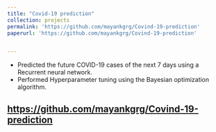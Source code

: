 ```yaml
---
title: "Covid-19 prediction"
collection: projects
permalink: 'https://github.com/mayankgrg/Covind-19-prediction'
paperurl: 'https://github.com/mayankgrg/Covind-19-prediction'


---
```

* Predicted the future COVID-19 cases of the next 7 days using a Recurrent neural network.<br>
* Performed Hyperparameter tuning using the Bayesian optimization algorithm.

  
https://github.com/mayankgrg/Covind-19-prediction
---
